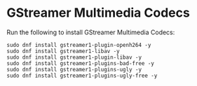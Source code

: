 # GStreamer Multimedia Codecs

Run the following to install GStreamer Multimedia Codecs:

```
sudo dnf install gstreamer1-plugin-openh264 -y
sudo dnf install gstreamer1-libav -y
sudo dnf install gstreamer1-plugin-libav -y
sudo dnf install gstreamer1-plugins-bad-free -y
sudo dnf install gstreamer1-plugins-ugly -y
sudo dnf install gstreamer1-plugins-ugly-free -y
```
